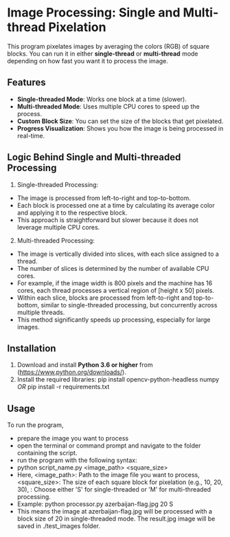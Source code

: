 # Image Processing: Single and Multi-thread Pixelation

This program pixelates images by averaging the colors (RGB) of square blocks. You can run it in either **single-thread** or **multi-thread** mode depending on how fast you want it to process the image.

## Features
- **Single-threaded Mode**: Works one block at a time (slower).
- **Multi-threaded Mode**: Uses multiple CPU cores to speed up the process.
- **Custom Block Size**: You can set the size of the blocks that get pixelated.
- **Progress Visualization**: Shows you how the image is being processed in real-time.


## Logic Behind Single and Multi-threaded Processing
1. Single-threaded Processing:
- The image is processed from left-to-right and top-to-bottom.
- Each block is processed one at a time by calculating its average color and applying it to the respective block.
- This approach is straightforward but slower because it does not leverage multiple CPU cores.

2. Multi-threaded Processing:
- The image is vertically divided into slices, with each slice assigned to a thread.
- The number of slices is determined by the number of available CPU cores.
- For example, if the image width is 800 pixels and the machine has 16 cores, each thread processes a vertical region of [height x 50] pixels.
- Within each slice, blocks are processed from left-to-right and top-to-bottom, similar to single-threaded processing, but concurrently across multiple threads.
- This method significantly speeds up processing, especially for large images.


## Installation
1. Download and install **Python 3.6 or higher** from (https://www.python.org/downloads/).
2. Install the required libraries:
   pip install opencv-python-headless numpy
   *OR*
   pip install -r requirements.txt


## Usage
To run the program, 
- prepare the image you want to process
- open the terminal or command prompt and navigate to the folder containing the script.
- run the program with the following syntax:
- python script_name.py <image_path> <square_size> <mode> 
- Here, <image_path>: Path to the image file you want to process, <square_size>: The size of each square block for pixelation (e.g., 10, 20, 30), <mode>: Choose either 'S' for single-threaded or 'M' for multi-threaded processing.
- Example: python processor.py azerbaijan-flag.jpg 20 S 
- This means the image at azerbaijan-flag.jpg will be processed with a block size of 20 in single-threaded mode. The result.jpg image will be saved in ./test_images folder.
